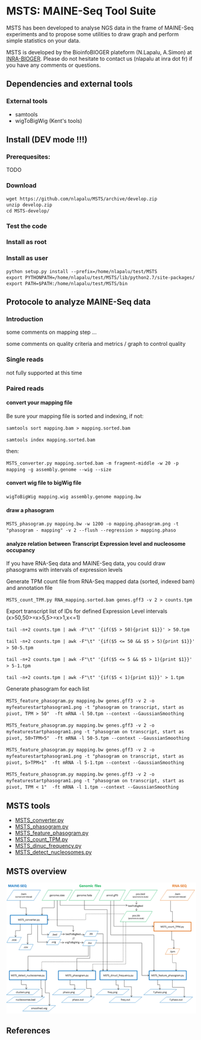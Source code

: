 # MSTS: MAINE-Seq Tool Suite

MSTS has been developed to analyse NGS data in the frame of MAINE-Seq experiments and to propose some utilities to draw graph and perform simple statistics on your data.

MSTS is developed by the BioinfoBIOGER plateform (N.Lapalu, A.Simon) at [INRA-BIOGER](http://www.versailles-grignon.inra.fr/bioger). Please do not hesitate to contact us (nlapalu at inra dot fr) if you have any comments or questions.

## Dependencies and external tools

### External tools

* samtools
* wigToBigWig (Kent's tools)

## Install  (DEV mode !!!)

### Prerequesites:

TODO

### Download

```
wget https://github.com/nlapalu/MSTS/archive/develop.zip
unzip develop.zip
cd MSTS-develop/
```

### Test the code

### Install as root

### Install as user

```
python setup.py install --prefix=/home/nlapalu/test/MSTS
export PYTHONPATH=/home/nlapalu/test/MSTS/lib/python2.7/site-packages/
export PATH=$PATH:/home/nlapalu/test/MSTS/bin
```

## Protocole to analyze MAINE-Seq data

### Introduction

some comments on mapping step ...

some comments on quality criteria and metrics / graph to control quality

### Single reads

not fully supported at this time

### Paired reads

#### convert your mapping file

Be sure your mapping file is sorted and indexing, if not:

`samtools sort mapping.bam > mapping.sorted.bam`

`samtools index mapping.sorted.bam `

then:

`MSTS_converter.py mapping.sorted.bam -m fragment-middle -w 20 -p mapping -g assembly.genome --wig --size`

#### convert wig file to bigWig file

`wigToBigWig mapping.wig assembly.genome mapping.bw`

#### draw a phasogram 

`MSTS_phasogram.py mapping.bw -w 1200 -o mapping.phasogram.png -t "phasogram - mapping" -v 2 --flush --regression > mapping.phaso`

#### analyze relation between Transcript Expression level and nucleosome occupancy

If you have RNA-Seq data and MAINE-Seq data, you could draw phasograms with intervals of expression levels

Generate TPM count file from RNA-Seq mapped data (sorted, indexed bam) and annotation file

`MSTS_count_TPM.py RNA_mapping.sorted.bam genes.gff3 -v 2 > counts.tpm`

Export transcript list of IDs for defined Expression Level intervals (x>50,50>=x>5,5>=x>1,x<=1)

`tail -n+2 counts.tpm | awk -F"\t" '{if($5 > 50){print $1}}' > 50.tpm` 

`tail -n+2 counts.tpm | awk -F"\t" '{if($5 <= 50 && $5 > 5){print $1}}' > 50-5.tpm` 

`tail -n+2 counts.tpm | awk -F"\t" '{if($5 <= 5 && $5 > 1){print $1}}' > 5-1.tpm` 

`tail -n+2 counts.tpm | awk -F"\t" '{if($5 < 1){print $1}}' > 1.tpm` 

Generate phasogram for each list

`MSTS_feature_phasogram.py mapping.bw genes.gff3 -v 2 -o myfeaturestartphasogram1.png -t "phasogram on transcript, start as pivot, TPM > 50"  -ft mRNA -l 50.tpm --context --GaussianSmoothing`

`MSTS_feature_phasogram.py mapping.bw genes.gff3 -v 2 -o myfeaturestartphasogram1.png -t "phasogram on transcript, start as pivot, 50>TPM>5"  -ft mRNA -l 50-5.tpm --context --GaussianSmoothing`

`MSTS_feature_phasogram.py mapping.bw genes.gff3 -v 2 -o myfeaturestartphasogram1.png -t "phasogram on transcript, start as pivot, 5>TPM>1"  -ft mRNA -l 5-1.tpm --context --GaussianSmoothing`

`MSTS_feature_phasogram.py mapping.bw genes.gff3 -v 2 -o myfeaturestartphasogram1.png -t "phasogram on transcript, start as pivot, TPM < 1"  -ft mRNA -l 1.tpm --context --GaussianSmoothing`

## MSTS tools

* [MSTS_converter.py](doc/MSTS_converter.md)
* [MSTS_phasogram.py](doc/MSTS_phasogram.md)
* [MSTS_feature_phasogram.py](doc/MSTS_feature_phasogram.md)
* [MSTS_count_TPM.py](doc/MSTS_count_TPM.md)
* [MSTS_dinuc_frequency.py](doc/MSTS_dinuc_frequency.md)
* [MSTS_detect_nucleosomes.py](doc/MSTS_dinuc_frequency.md)

## MSTS overview

<img src="doc/images/MSTS_overview.png" width="850">

## References

